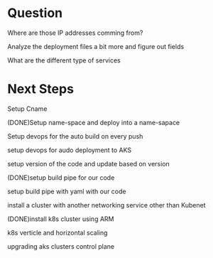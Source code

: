 # Question

Where are those IP addresses comming from?

Analyze the deployment files a bit more and figure out fields

What are the different type of services

# Next Steps

Setup Cname 

(DONE)Setup name-space and deploy into a name-sapace

Setup devops for the auto build on every push

setup devops for audo deployment to AKS

setup version of the code and update based on version

(DONE)setup build pipe for our code

setup build pipe with yaml with our code

install a cluster with another networking service other than Kubenet

(DONE)install k8s cluster using ARM 

k8s verticle and horizontal scaling

upgrading aks clusters control plane
